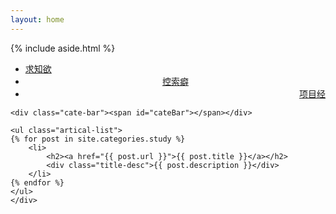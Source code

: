 ```yaml
---
layout: home
---
```


<div class="index-content study">
    {% include aside.html %}
    <div class="section">
    <ul class="artical-cate">
        <li class="on"><a href="/" title="study"><span>求知欲</span></a></li>
        <li style="text-align:center"><a href="/think" title="think"><span>控索癖</span></a></li>
        <li style="text-align:right"><a href="/project" title="project"><span>项目经</span></a></li>
    </ul>

    <div class="cate-bar"><span id="cateBar"></span></div>

    <ul class="artical-list">
    {% for post in site.categories.study %}
        <li>
            <h2><a href="{{ post.url }}">{{ post.title }}</a></h2>
            <div class="title-desc">{{ post.description }}</div>
        </li>
    {% endfor %}
    </ul>
    </div>
    
</div>
